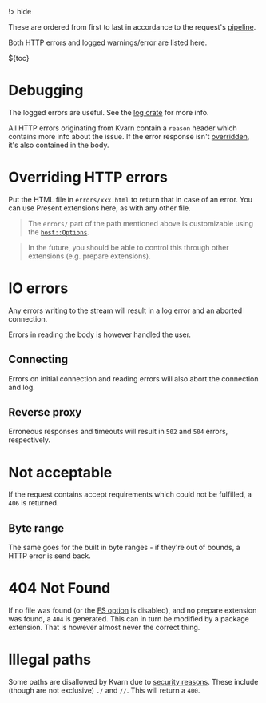 !> hide

<head>
    <title>Outfacing errors | Kvarn</title>
</head>

These are ordered from first to last in accordance to the request's
[pipeline](/pipeline.).

Both HTTP errors and logged warnings/error are listed here.

${toc}

# Debugging

The logged errors are useful. See the
[log crate](https://docs.rs/log/latest/log/#in-executables) for more info.

All HTTP errors originating from Kvarn contain a `reason` header which contains
more info about the issue. If the error response isn't
[overridden](#overriding-http-errors), it's also contained in the body.

# Overriding HTTP errors

Put the HTML file in `errors/xxx.html` to return that in case of an error. You
can use Present extensions here, as with any other file.

> The `errors/` part of the path mentioned above is customizable using the
> [`host::Options`](https://doc.kvarn.org/kvarn/host/struct.Options.html#method.set_public_data_dir).

> In the future, you should be able to control this through other extensions
> (e.g. prepare extensions).

# IO errors

Any errors writing to the stream will result in a log error and an aborted
connection.

Errors in reading the body is however handled the user.

## Connecting

Errors on initial connection and reading errors will also abort the connection
and log.

## Reverse proxy

Erroneous responses and timeouts will result in `502` and `504` errors,
respectively.

# Not acceptable

If the request contains accept requirements which could not be fulfilled, a
`406` is returned.

## Byte range

The same goes for the built in byte ranges - if they're out of bounds, a HTTP
error is send back.

# 404 Not Found

If no file was found (or the
[FS option](https://doc.kvarn.org/kvarn/host/struct.Options.html#structfield.disable_fs)
is disabled), and no prepare extension was found, a `404` is generated. This can
in turn be modified by a package extension. That is however almost never the
correct thing.

# Illegal paths

Some paths are disallowed by Kvarn due to
[security reasons](http://localhost:8080/security/#strict-request-checks). These
include (though are not exclusive) `./` and `//`. This will return a `400`.
